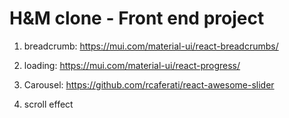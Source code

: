 # H&M clone - Front end project

1. breadcrumb: https://mui.com/material-ui/react-breadcrumbs/
2. loading: https://mui.com/material-ui/react-progress/
3. Carousel: https://github.com/rcaferati/react-awesome-slider

4. scroll effect
